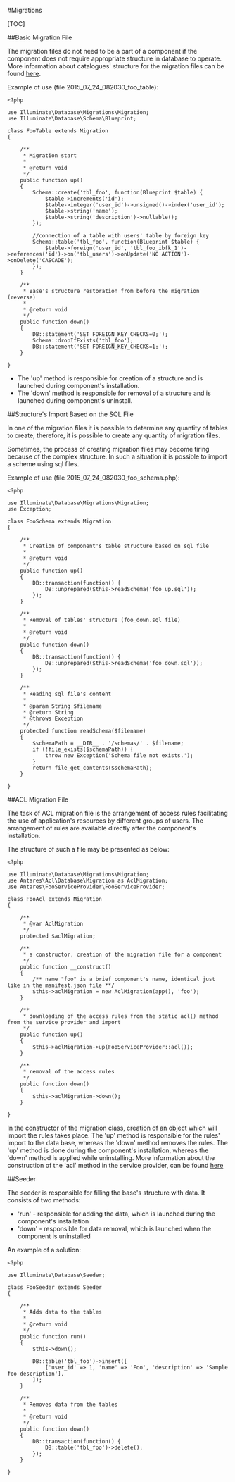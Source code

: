 #Migrations  

[TOC]

##Basic Migration File  

The migration files do not need to be a part of a component if the component does not require appropriate structure in database to operate. More information about catalogues' structure for the migration files can be found [here](https://inbssoftware.atlassian.net/wiki/pages/createpage.action?spaceKey=AS&title=Creating+new+component&linkCreation=true&fromPageId=21856335).

Example of use (file 2015_07_24_082030_foo_table):

    <?php
     
    use Illuminate\Database\Migrations\Migration;
    use Illuminate\Database\Schema\Blueprint;
     
    class FooTable extends Migration
    {
     
        /**
         * Migration start
         *
         * @return void
         */
        public function up()
        {
            Schema::create('tbl_foo', function(Blueprint $table) {
                $table->increments('id');
                $table->integer('user_id')->unsigned()->index('user_id');
                $table->string('name');
                $table->string('description')->nullable();
            });
      
            //connection of a table with users' table by foreign key
            Schema::table('tbl_foo', function(Blueprint $table) {
                $table->foreign('user_id', 'tbl_foo_ibfk_1')->references('id')->on('tbl_users')->onUpdate('NO ACTION')->onDelete('CASCADE');
            });
        }
     
        /**
         * Base's structure restoration from before the migration (reverse)
         *
         * @return void
         */
        public function down()
        {
            DB::statement('SET FOREIGN_KEY_CHECKS=0;');
            Schema::dropIfExists('tbl_foo');
            DB::statement('SET FOREIGN_KEY_CHECKS=1;');
        }
     
    }
    
* The 'up' method is responsible for creation of a structure and is launched during component's installation.
* The 'down' method is responsible for removal of a structure and is launched during component's uninstall.

##Structure's Import Based on the SQL File  

In one of the migration files it is possible to determine any quantity of tables to create, therefore, it is possible to create any quantity of migration files.

Sometimes, the process of creating migration files may become tiring because of the complex structure. In such a situation it is possible to import a scheme using sql files.

Example of use (file 2015_07_24_082030_foo_schema.php):

    <?php
     
    use Illuminate\Database\Migrations\Migration;
    use Exception;
     
    class FooSchema extends Migration
    {
     
        /**
         * Creation of component's table structure based on sql file
         *
         * @return void
         */
        public function up()
        {
            DB::transaction(function() {
                DB::unprepared($this->readSchema('foo_up.sql'));
            });
        }
     
        /**
         * Removal of tables' structure (foo_down.sql file)
         *
         * @return void
         */
        public function down()
        {
            DB::transaction(function() {
                DB::unprepared($this->readSchema('foo_down.sql'));
            });
        }
     
        /**
         * Reading sql file's content
         *
         * @param String $filename
         * @return String
         * @throws Exception
         */
        protected function readSchema($filename)
        {
            $schemaPath = __DIR__ . '/schemas/' . $filename;
            if (!file_exists($schemaPath)) {
                throw new Exception('Schema file not exists.');
            }
            return file_get_contents($schemaPath);
        }
     
    }
    
##ACL Migration File  

The task of ACL migration file is the arrangement of access rules facilitating the use of application's resources by different groups of users. The arrangement of rules are available directly after the component's installation.

The structure of such a file may be presented as below:

    <?php
     
    use Illuminate\Database\Migrations\Migration;
    use Antares\Acl\Database\Migration as AclMigration;
    use Antares\FooServiceProvider\FooServiceProvider;
     
    class FooAcl extends Migration
    {
     
        /**
         * @var AclMigration
         */
        protected $aclMigration;
     
        /**
         * a constructor, creation of the migration file for a component
         */
        public function __construct()
        {
            /** name "foo" is a brief component's name, identical just like in the manifest.json file **/
            $this->aclMigration = new AclMigration(app(), 'foo');
        }
     
        /**
         * downloading of the access rules from the static acl() method from the service provider and import
         */
        public function up()
        {
            $this->aclMigration->up(FooServiceProvider::acl());
        }
     
        /**
         * removal of the access rules
         */
        public function down()
        {
            $this->aclMigration->down();
        }
     
    }
    
In the constructor of the migration class, creation of an object which will import the rules takes place. The 'up' method is responsible for the rules' import to the data base, whereas the 'down' method removes the rules. The 'up' method is done during the component's installation, whereas the 'down' method is applied while uninstalling. More information about the construction of the 'acl' method in the service provider, can be found [here](https://inbssoftware.atlassian.net/wiki/display/AS/Service+Providers)

##Seeder  

The seeder is responsible for filling the base's structure with data. It consists of two methods:

* 'run' - responsible for adding the data, which is launched during the component's installation
* 'down' - responsible for data removal, which is launched when the component is uninstalled

An example of a solution:

    <?php
     
    use Illuminate\Database\Seeder;
     
    class FooSeeder extends Seeder
    {
     
        /**
         * Adds data to the tables
         *
         * @return void
         */
        public function run()
        {
            $this->down();
     
            DB::table('tbl_foo')->insert([
                ['user_id' => 1, 'name' => 'Foo', 'description' => 'Sample foo description'],
            ]);
        }
         
        /**
         * Removes data from the tables
         *
         * @return void
         */
        public function down()
        {
            DB::transaction(function() {
                DB::table('tbl_foo')->delete();
            });
        }
     
    }
